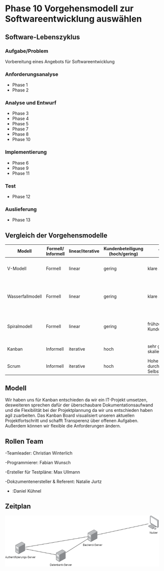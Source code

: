 # Phase 10 Vorgehensmodell zur Softwareentwicklung auswählen
## Software-Lebenszyklus
### Aufgabe/Problem
Vorbereitung eines Angebots für Softwareentwicklung
### Anforderungsanalyse
- Phase 1
- Phase 2
### Analyse und Entwurf
- Phase 3
- Phase 4
- Phase 5
- Phase 7
- Phase 8
- Phase 10
### Implementierung
- Phase 6
- Phase 9
- Phase 11
### Test
- Phase 12
### Auslieferung
- Phase 13
## Vergleich der Vorgehensmodelle 
| Modell           | Formell/ Informell | linear/iterative | Kundenbeteiligung (hoch/gering) | Vorteile       | Nachteile                              | Anwendung                                                                                                    |
|------------------|--------------------|------------------|---------------------------------|----------------|----------------------------------------|--------------------------------------------------------------------------------------------------------------|
| V-Modell         | Formell            | linear           | gering                          | klare Struktur | -sehrteuer und zeitaufwendig | -Projekte, bei denen Störungen und Ausfallzeiten inakzeptabel sind |
| Wasserfallmodell | Formell            | linear           | gering                          | klare Struktur               |  starker Dokumentationsaufwand                                      |   -Einfache kleine oder mittelgroße Softwareprojekte mit klar definierten und unveränderlichen Anforderungen                                                                                                            |
| Spiralmodell     | Formell            | linear           | gering                          |  frühzeitige Kundeneinbindung              |  schlechte Parralelisierung von Prozessen                                      |  Projekte mit unklaren Geschäftsanforderungen oder zu anspruchsvollen / innovativen Anforderungen                                                                                                            |
| Kanban           | Informell          | iterative        | hoch                            |     sehr gute skalierbarkeit           |    nicht für alle Betriebe geeignet                                    |  Projekte rund um Softwaresupport und Weiterentwicklung                                                                                                             |
| Scrum            | Informell          | iterative        | hoch                            |  Hohe Effektivität durch Selbstorganisation              | Kein Gesamtüberblick über die komplette Projektstrecke                                       |       Projekte rund um Softwaresupport und Weiterentwicklung                                                                                                        |

## Modell
Wir haben uns für Kanban entschieden da wir ein IT-Projekt umsetzen, desweiteren sprechen dafür der überschaubare Dokumentationsaufwand und die Flexibilität bei der Projektplannung da wir uns entschieden haben agil zuarbeiten. Das Kanban Board visualisiert unseren aktuellen Projektfortschritt und schafft Transperenz über offenen Aufgaben. Außerdem können wir flexible die Anforderungen ändern.
## Rollen Team
-Teamleader: Christian Winterlich

-Programmierer: Fabian Wunsch

-Ersteller für Testpläne: Max Ullmann

-Dokzumentenersteller & Referent: Natalie Jurtz

- :Daniel Kühnel

## Zeitplan  

![Netzwerktopografie](https://raw.githubusercontent.com/fabi321/lf8-itsystemhaus-software/main/Netzwerktopografie.drawio.png)

